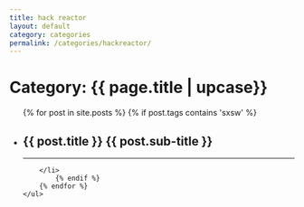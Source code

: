 ```yaml
---
title: hack reactor
layout: default
category: categories
permalink: /categories/hackreactor/
---
```


<h1 class="page-heading">Category: {{ page.title | upcase}}</h1>

<div class="home">
  <ul class="post-list">
		{% for post in site.posts %}
	    {% if post.tags contains 'sxsw' %}
				<li onclick="location.href='{{ post.url | prepend: site.baseurl }}'">
          <h2>
            <a class="post-link" >{{ post.title }}</a>
            <a class="post-sublink" >{{ post.sub-title }}</a>
          </h2>
          <hr class="division">

        </li>
			{% endif %}
		{% endfor %}
	</ul>
</div>
